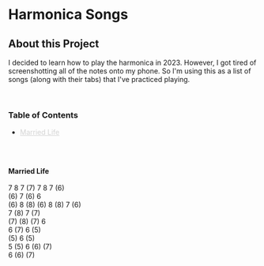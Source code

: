 # Harmonica Songs

## About this Project

I decided to learn how to play the harmonica in 2023. However, I got tired of screenshotting all of the notes onto my phone. So I'm using this as a list of songs (along with their tabs) that I've practiced playing.

<br>

### Table of Contents
- <a href="#married-life" style="color: #d4d4d4;">Married Life</a>

<br>
<br>

**<a id="married-life"></a>Married Life**
<br>
<br>
7 8 7 (7) 7 8 7 (6)
<br>
(6) 7 (6) 6
<br>
(6) 8 (8) (6) 8 (8) 7 (6)
<br>
7 (8) 7 (7)
<br>
(7) (8) (7) 6
<br>
6 (7) 6 (5)
<br>
(5) 6 (5)
<br>
5 (5) 6 (6) (7)
<br>
6 (6) (7)
